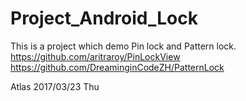 # Project_Android_Lock
This is a project which demo Pin lock and Pattern lock.
https://github.com/aritraroy/PinLockView
https://github.com/DreaminginCodeZH/PatternLock

Atlas 2017/03/23 Thu